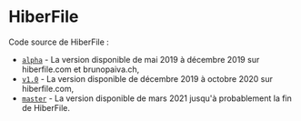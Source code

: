 # HiberFile

Code source de HiberFile :

- [`alpha`](https://github.com/HiberFile/HiberFile/tree/alpha) - La version disponible de mai 2019 à décembre 2019 sur hiberfile.com et brunopaiva.ch,
- [`v1.0`](https://github.com/HiberFile/HiberFile/tree/v1.0) - La version disponible de décembre 2019 à octobre 2020 sur hiberfile.com,
- [`master`](https://github.com/HiberFile/HiberFile/tree/master) - La version disponible de mars 2021 jusqu'à probablement la fin de HiberFile.
